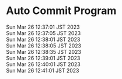 # Auto Commit Program

Sun Mar 26 12:37:01 JST 2023 <br/>
Sun Mar 26 12:37:05 JST 2023 <br/>
Sun Mar 26 12:38:01 JST 2023 <br/>
Sun Mar 26 12:38:05 JST 2023 <br/>
Sun Mar 26 12:38:35 JST 2023 <br/>
Sun Mar 26 12:39:01 JST 2023 <br/>
Sun Mar 26 12:40:01 JST 2023 <br/>
Sun Mar 26 12:41:01 JST 2023 <br/>
